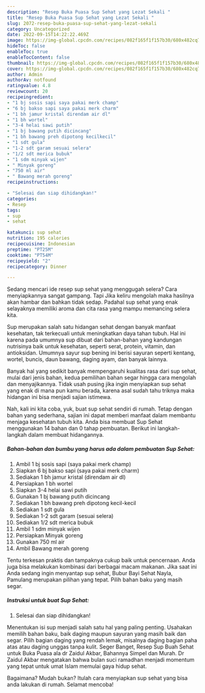 ```yaml
---
description: "Resep Buka Puasa Sup Sehat yang Lezat Sekali "
title: "Resep Buka Puasa Sup Sehat yang Lezat Sekali "
slug: 2072-resep-buka-puasa-sup-sehat-yang-lezat-sekali
category: Uncategorized
date: 2022-09-15T14:22:22.469Z
image: https://img-global.cpcdn.com/recipes/082f165f1f157b30/680x482cq70/sup-sehat-foto-resep-utama.jpg
hideToc: false
enableToc: true
enableTocContent: false
thumbnail: https://img-global.cpcdn.com/recipes/082f165f1f157b30/680x482cq70/sup-sehat-foto-resep-utama.jpg
cover: https://img-global.cpcdn.com/recipes/082f165f1f157b30/680x482cq70/sup-sehat-foto-resep-utama.jpg
author: Admin
authorAv: notfound
ratingvalue: 4.8
reviewcount: 20
recipeingredient:
- "1 bj sosis sapi saya pakai merk champ"
- "6 bj bakso sapi saya pakai merk charm"
- "1 bh jamur kristal direndam air dl"
- "1 bh wortel"
- "3-4 helai sawi putih"
- "1 bj bawang putih dicincang"
- "1 bh bawang preh dipotong kecilkecil"
- "1 sdt gula"
- "1-2 sdt garam sesuai selera"
- "1/2 sdt merica bubuk"
- "1 sdm minyak wijen"
- " Minyak goreng"
- "750 ml air"
- " Bawang merah goreng"
recipeinstructions:

- "Selesai dan siap dihidangkan!"
categories:
- Resep
tags:
- sup
- sehat

katakunci: sup sehat 
nutrition: 195 calories
recipecuisine: Indonesian
preptime: "PT25M"
cooktime: "PT54M"
recipeyield: "2"
recipecategory: Dinner

---
```



Sedang mencari ide resep sup sehat yang menggugah selera? Cara menyiapkannya sangat gampang. Tapi Jika keliru mengolah maka hasilnya akan hambar dan bahkan tidak sedap. Padahal sup sehat yang enak selayaknya memiliki aroma dan cita rasa yang mampu memancing selera kita.


Sup merupakan salah satu hidangan sehat dengan banyak manfaat kesehatan, tak terkecuali untuk meningkatkan daya tahan tubuh. Hal ini karena pada umumnya sup dibuat dari bahan-bahan yang kandungan nutrisinya baik untuk kesehatan, seperti serat, protein, vitamin, dan antioksidan. Umumnya sayur sup bening ini berisi sayuran seperti kentang, wortel, buncis, daun bawang, daging ayam, dan banyak lainnya.

Banyak hal yang sedikit banyak mempengaruhi kualitas rasa dari sup sehat, mulai dari jenis bahan, kedua pemilihan bahan segar hingga cara mengolah dan menyajikannya. Tidak usah pusing jika ingin menyiapkan sup sehat yang enak di mana pun kamu berada, karena asal sudah tahu triknya maka hidangan ini bisa menjadi sajian istimewa.


Nah, kali ini kita coba, yuk, buat sup sehat sendiri di rumah. Tetap dengan bahan yang sederhana, sajian ini dapat memberi manfaat dalam membantu menjaga kesehatan tubuh kita. Anda bisa membuat Sup Sehat menggunakan 14 bahan dan 0 tahap pembuatan. Berikut ini langkah-langkah dalam membuat hidangannya.

<!--inarticleads1-->

##### Bahan-bahan dan bumbu yang harus ada dalam pembuatan Sup Sehat:

1. Ambil 1 bj sosis sapi (saya pakai merk champ)
1. Siapkan 6 bj bakso sapi (saya pakai merk charm)
1. Sediakan 1 bh jamur kristal (direndam air dl)
1. Persiapkan 1 bh wortel
1. Siapkan 3-4 helai sawi putih
1. Gunakan 1 bj bawang putih dicincang
1. Sediakan 1 bh bawang preh dipotong kecil-kecil
1. Sediakan 1 sdt gula
1. Sediakan 1-2 sdt garam (sesuai selera)
1. Sediakan 1/2 sdt merica bubuk
1. Ambil 1 sdm minyak wijen
1. Persiapkan  Minyak goreng
1. Gunakan 750 ml air
1. Ambil  Bawang merah goreng


Tentu terkesan praktis dan tampaknya cukup baik untuk pencernaan. Anda juga bisa melakukan kombinasi dari berbagai macam makanan. Jika saat ini Anda sedang ingin menyantap sup sehat, Bubur Bayi Sehat Nayla, Pamulang merupakan pilihan yang tepat. Pilih bahan baku yang masih segar. 

<!--inarticleads2-->

##### Instruksi untuk buat Sup Sehat:


1. Selesai dan siap dihidangkan!

Menentukan isi sup menjadi salah satu hal yang paling penting. Usahakan memilih bahan baku, baik daging maupun sayuran yang masih baik dan segar. Pilih bagian daging yang rendah lemak, misalnya daging bagian paha atas atau daging unggas tanpa kulit. Seger Banget, Resep Sup Buah Sehat untuk Buka Puasa ala dr Zaidul Akbar, Bahannya Simpel dan Murah. Dr Zaidul Akbar mengatakan bahwa bulan suci ramadhan menjadi momentum yang tepat untuk umat Islam memulai gaya hidup sehat. 

Bagaimana? Mudah bukan? Itulah cara menyiapkan sup sehat yang bisa anda lakukan di rumah. Selamat mencoba!
